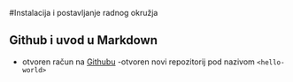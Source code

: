 #Instalacija i postavljanje radnog okružja
## Github i uvod u Markdown
- otvoren račun na [Githubu](https://github.com)
-otvoren novi repozitorij pod nazivom `<hello-world>`
